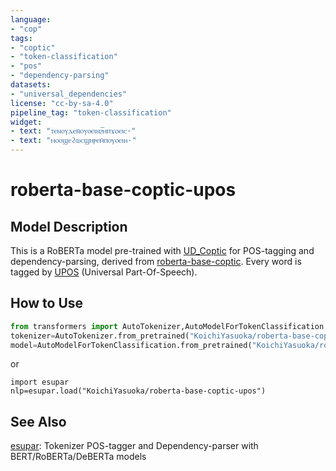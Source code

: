 ```yaml
---
language:
- "cop"
tags:
- "coptic"
- "token-classification"
- "pos"
- "dependency-parsing"
datasets:
- "universal_dependencies"
license: "cc-by-sa-4.0"
pipeline_tag: "token-classification"
widget:
- text: "ⲧⲉⲛⲟⲩⲇⲉⲛ̄ⲟⲩⲟⲉⲓⲛϩ︤ⲙ︥ⲡϫⲟⲉⲓⲥ·"
- text: "ⲙⲟⲟϣⲉϩⲱⲥϣⲏⲣⲉⲙ̄ⲡⲟⲩⲟⲉⲓⲛ·"
---
```


# roberta-base-coptic-upos

## Model Description

This is a RoBERTa model pre-trained with [UD_Coptic](https://universaldependencies.org/cop/) for POS-tagging and dependency-parsing, derived from [roberta-base-coptic](https://huggingface.co/KoichiYasuoka/roberta-base-coptic). Every word is tagged by [UPOS](https://universaldependencies.org/u/pos/) (Universal Part-Of-Speech).

## How to Use

```py
from transformers import AutoTokenizer,AutoModelForTokenClassification
tokenizer=AutoTokenizer.from_pretrained("KoichiYasuoka/roberta-base-coptic-upos")
model=AutoModelForTokenClassification.from_pretrained("KoichiYasuoka/roberta-base-coptic-upos")
```

or

```
import esupar
nlp=esupar.load("KoichiYasuoka/roberta-base-coptic-upos")
```

## See Also

[esupar](https://github.com/KoichiYasuoka/esupar): Tokenizer POS-tagger and Dependency-parser with BERT/RoBERTa/DeBERTa models

